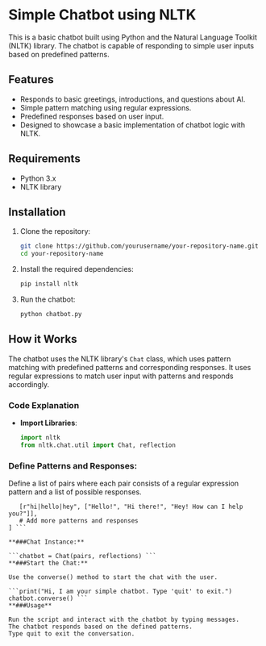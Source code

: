 # Simple Chatbot using NLTK

This is a basic chatbot built using Python and the Natural Language Toolkit (NLTK) library. The chatbot is capable of responding to simple user inputs based on predefined patterns.

## Features

- Responds to basic greetings, introductions, and questions about AI.
- Simple pattern matching using regular expressions.
- Predefined responses based on user input.
- Designed to showcase a basic implementation of chatbot logic with NLTK.

## Requirements

- Python 3.x
- NLTK library

## Installation

1. Clone the repository:

    ```bash
    git clone https://github.com/yourusername/your-repository-name.git
    cd your-repository-name
    ```

2. Install the required dependencies:

    ```bash
    pip install nltk
    ```

3. Run the chatbot:

    ```bash
    python chatbot.py
    ```

## How it Works

The chatbot uses the NLTK library's `Chat` class, which uses pattern matching with predefined patterns and corresponding responses. It uses regular expressions to match user input with patterns and responds accordingly.

### Code Explanation

- **Import Libraries**: 

  ```python
  import nltk
  from nltk.chat.util import Chat, reflection
   ```
### Define Patterns and Responses:
Define a list of pairs where each pair consists of a regular expression pattern and a list of possible responses.


 ```pairs = [
    [r"hi|hello|hey", ["Hello!", "Hi there!", "Hey! How can I help you?"]],
    # Add more patterns and responses
] ```

**###Chat Instance:**

 ```chatbot = Chat(pairs, reflections) ```
**###Start the Chat:**

Use the converse() method to start the chat with the user.

 ```print("Hi, I am your simple chatbot. Type 'quit' to exit.")
chatbot.converse() ```
**###Usage**

Run the script and interact with the chatbot by typing messages.
The chatbot responds based on the defined patterns.
Type quit to exit the conversation.
